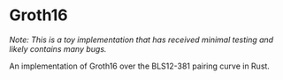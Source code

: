 # Groth16

*Note: This is a toy implementation that has received minimal testing and likely contains many bugs.*

An implementation of Groth16 over the BLS12-381 pairing curve in Rust.
